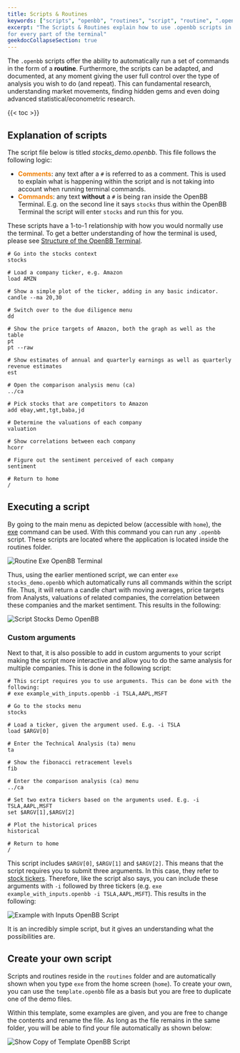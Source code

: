 ```yaml
---
title: Scripts & Routines
keywords: ["scripts", "openbb", "routines", "script", "routine", ".openbb", "automation"]
excerpt: "The Scripts & Routines explain how to use .openbb scripts in detail
for every part of the terminal"
geekdocCollapseSection: true
---
```


The `.openbb` scripts offer the ability to automatically run a set of commands in the form of a **routine**. Furthermore,
the scripts can be adapted, and documented, at any moment giving the user full control over the type of analysis you wish
to do (and repeat). This can fundamental research, understanding market movements, finding hidden gems and even
doing advanced statistical/econometric research.

{{< toc >}}

## Explanation of scripts
The script file below is titled *stocks_demo.openbb*. This file follows the following logic:

- <b><span style="color:#EF7D00">Comments</span></b>: any text after a `#` is referred to as a comment. This is used to explain what is happening within the script
and is not taking into account when running terminal commands.
- <b><span style="color:#EF7D00">Commands</span></b>: any text **without** a `#` is being ran inside the OpenBB Terminal. E.g. on the second line it says `stocks` thus within the OpenBB Terminal
the script will enter `stocks` and run this for you.

These scripts have a 1-to-1 relationship with how you would normally use the terminal. To get a better understanding of
how the terminal is used, please see <a href="https://openbb-finance.github.io/OpenBBTerminal/#structure-of-the-openbb-terminal" target="_blank">Structure of the OpenBB Terminal</a>.

```
# Go into the stocks context
stocks

# Load a company ticker, e.g. Amazon
load AMZN

# Show a simple plot of the ticker, adding in any basic indicator.
candle --ma 20,30

# Switch over to the due diligence menu
dd

# Show the price targets of Amazon, both the graph as well as the table
pt
pt --raw

# Show estimates of annual and quarterly earnings as well as quarterly revenue estimates
est

# Open the comparison analysis menu (ca)
../ca

# Pick stocks that are competitors to Amazon
add ebay,wmt,tgt,baba,jd

# Determine the valuations of each company
valuation

# Show correlations between each company
hcorr

# Figure out the sentiment perceived of each company
sentiment

# Return to home
/
```

## Executing a script
By going to the main menu as depicted below (accessible with `home`), the <a href="exe" target="_blank">exe</a>
command can be used. With this command you can run any `.openbb` script. These scripts are located where the application is located inside the routines folder.

![Routine Exe OpenBB Terminal](https://user-images.githubusercontent.com/46355364/174588513-5c52ea20-548a-4c2b-a4c1-6054e2d71786.png)

Thus, using the earlier mentioned script, we can enter `exe stocks_demo.openbb` which automatically runs all commands within the script file.
Thus, it will return a candle chart with moving averages, price targets from Analysts, valuations of related companies, the correlation between these companies and the market sentiment.
This results in the following:

![Script Stocks Demo OpenBB](https://user-images.githubusercontent.com/46355364/176903147-720eb2af-7e5d-40df-8ec6-7363cbc08430.png)

### Custom arguments

Next to that, it is also possible to add in custom arguments to your script making the script more interactive and allow
you to do the same analysis for multiple companies. This is done in the following script:

```
# This script requires you to use arguments. This can be done with the following:
# exe example_with_inputs.openbb -i TSLA,AAPL,MSFT

# Go to the stocks menu
stocks

# Load a ticker, given the argument used. E.g. -i TSLA
load $ARGV[0]

# Enter the Technical Analysis (ta) menu
ta

# Show the fibonacci retracement levels
fib

# Enter the comparison analysis (ca) menu
../ca

# Set two extra tickers based on the arguments used. E.g. -i TSLA,AAPL,MSFT
set $ARGV[1],$ARGV[2]

# Plot the historical prices
historical

# Return to home
/
```

This script includes `$ARGV[0]`, `$ARGV[1]` and `$ARGV[2]`. This means that the script requires you to submit three
arguments. In this case, they refer to <a href="https://www.investopedia.com/ask/answers/12/what-is-a-stock-ticker.asp" target="_blank">stock tickers</a>.
Therefore, like the script also says, you can include these arguments with `-i` followed by three tickers (e.g. `exe example_with_inputs.openbb -i TSLA,AAPL,MSFT`).
This results in the following:

![Example with Inputs OpenBB Script](https://user-images.githubusercontent.com/46355364/176903205-3cb55bf5-8710-4ad6-8eef-f9a99294ea3b.png)

It is an incredibly simple script, but it gives an understanding what the possibilities are.

## Create your own script
Scripts and routines reside in the `routines` folder and are automatically shown when you type `exe` from the
home screen (`home`). To create your own, you can use the `template.openbb` file as a basis but you are free to
duplicate one of the demo files.

Within this template, some examples are given, and you are free to change the contents and rename the file. As long as
the file remains in the same folder, you will be able to find your file automatically as shown below:

![Show Copy of Template OpenBB Script](https://user-images.githubusercontent.com/46355364/176903253-00a5b0f9-a6e7-49c7-a1d8-49ae819e28e3.png)
